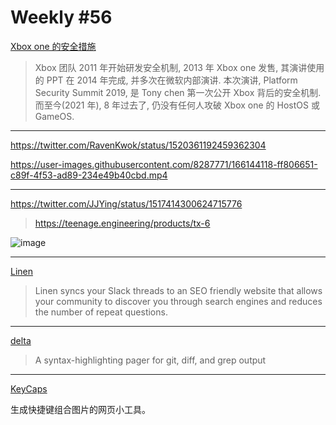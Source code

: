 # Weekly #56

[Xbox one 的安全措施](https://12101111.github.io/xbox-security/)

> Xbox 团队 2011 年开始研发安全机制, 2013 年 Xbox one 发售, 其演讲使用的 PPT 在 2014 年完成, 并多次在微软内部演讲. 本次演讲, Platform Security Summit 2019, 是 Tony chen 第一次公开 Xbox 背后的安全机制. 而至今(2021 年), 8 年过去了, 仍没有任何人攻破 Xbox one 的 HostOS 或 GameOS.

---

https://twitter.com/RavenKwok/status/1520361192459362304

https://user-images.githubusercontent.com/8287771/166144118-ff806651-c89f-4f53-ad89-234e49b40cbd.mp4

---

https://twitter.com/JJYing/status/1517414300624715776

> https://teenage.engineering/products/tx-6

![image](https://user-images.githubusercontent.com/8287771/166144165-dd37ee4a-8e20-4b29-8b95-4836a1f5e2fa.png)

---

[Linen](https://www.linen.dev/)

> Linen syncs your Slack threads to an SEO friendly website that allows your community to discover you through search engines and reduces the number of repeat questions.

---

[delta](https://github.com/dandavison/delta)

> A syntax-highlighting pager for git, diff, and grep output

---

[KeyCaps](https://kcaps.app/)

生成快捷键组合图片的网页小工具。
